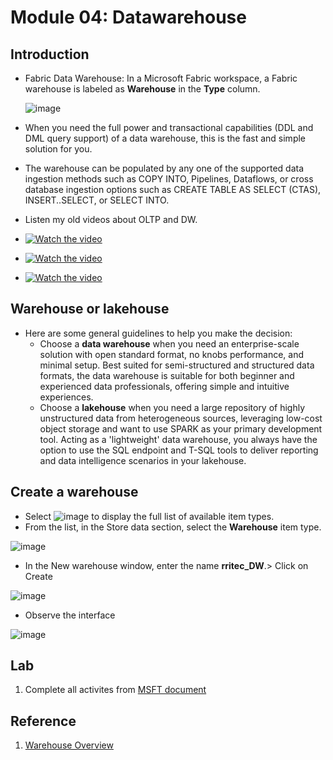 # Module 04: Datawarehouse

## Introduction

- Fabric Data Warehouse: In a Microsoft Fabric workspace, a Fabric warehouse is labeled as **Warehouse** in the **Type** column.
  
  ![image](https://github.com/user-attachments/assets/3c827a1c-4e1c-406c-a5e6-52784b6149e8)

- When you need the full power and transactional capabilities (DDL and DML query support) of a data warehouse, this is the fast and simple solution for you.
- The warehouse can be populated by any one of the supported data ingestion methods such as COPY INTO, Pipelines, Dataflows, or cross database ingestion options such as CREATE TABLE AS SELECT (CTAS), INSERT..SELECT, or SELECT INTO.
- Listen my old videos about OLTP  and DW.

- [![Watch the video](https://img.youtube.com/vi/NAuWUWmdmsE/default.jpg)](https://youtu.be/NAuWUWmdmsE)
- [![Watch the video](https://img.youtube.com/vi/KeJi1xDHQtA/default.jpg)](https://youtu.be/KeJi1xDHQtA)
- [![Watch the video](https://img.youtube.com/vi/XeMpv1Q3aJ8/default.jpg)](https://youtu.be/XeMpv1Q3aJ8)

## Warehouse or lakehouse

- Here are some general guidelines to help you make the decision:
    - Choose a **data warehouse** when you need an enterprise-scale solution with open standard format, no knobs performance, and minimal setup.  Best suited for semi-structured and structured data formats, the data warehouse is suitable for both beginner and experienced data professionals, offering simple and intuitive experiences.
    - Choose a **lakehouse** when you need a large repository of highly unstructured data from heterogeneous sources, leveraging low-cost object storage and want to use SPARK as your primary development tool. Acting as a 'lightweight' data warehouse, you always have the option to use the SQL endpoint and T-SQL tools to deliver reporting and data intelligence scenarios in your lakehouse.

## Create a warehouse

- Select ![image](https://github.com/user-attachments/assets/98fc64c0-6254-45ea-b4d2-54ff1f0ce348)  to display the full list of available item types.
- From the list, in the Store data section, select the **Warehouse** item type.
  
![image](https://github.com/user-attachments/assets/3f05b3ef-340a-4528-a190-77010aa06415)

- In the New warehouse window, enter the name **rritec_DW**.> Click on Create

![image](https://github.com/user-attachments/assets/96500816-0c36-4a0f-b03f-74203e218e8a)

- Observe the interface

![image](https://github.com/user-attachments/assets/5d89c921-dc84-4620-b33c-12b65fd62721)




## Lab
1. Complete all activites from [MSFT document](https://learn.microsoft.com/en-us/fabric/data-warehouse/tutorial-introduction)
## Reference 
1. [Warehouse Overview](https://learn.microsoft.com/en-us/fabric/data-warehouse/data-warehousing)
